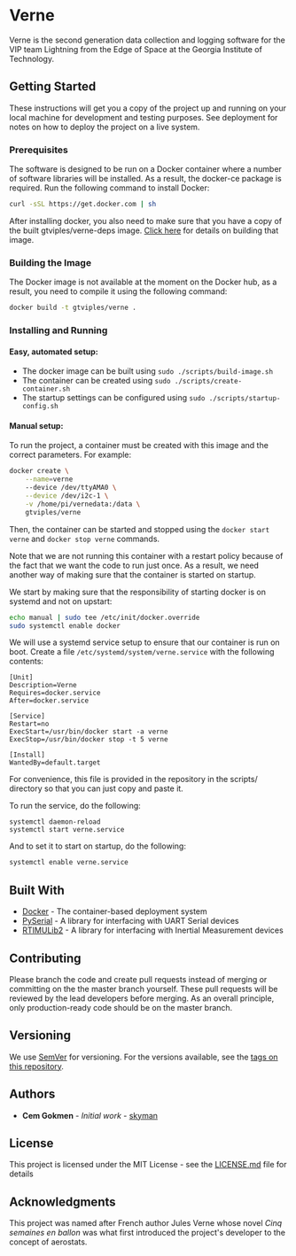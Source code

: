 # Verne
Verne is the second generation data collection and logging software for the VIP team Lightning from the Edge of Space at the Georgia Institute of Technology.

## Getting Started

These instructions will get you a copy of the project up and running on your local machine for development and testing purposes. See deployment for notes on how to deploy the project on a live system.

### Prerequisites

The software is designed to be run on a Docker container where a number of software libraries will be installed. As a result, the docker-ce package is required. Run the following command to install Docker:

```bash
curl -sSL https://get.docker.com | sh
```

After installing docker, you also need to make sure that you have a copy of the built gtviples/verne-deps image. [Click here](https://github.com/VIP-LES/Verne-deps) for details on building that image.

### Building the Image

The Docker image is not available at the moment on the Docker hub, as a result, you need to compile it using the following command:

```bash
docker build -t gtviples/verne .
```

### Installing and Running

#### Easy, automated setup:

* The docker image can be built using `sudo ./scripts/build-image.sh`
* The container can be created using `sudo ./scripts/create-container.sh`
* The startup settings can be configured using `sudo ./scripts/startup-config.sh`

#### Manual setup:

To run the project, a container must be created with this image and the correct parameters. For example:

```bash
docker create \
    --name=verne
    --device /dev/ttyAMA0 \
    --device /dev/i2c-1 \
    -v /home/pi/vernedata:/data \
    gtviples/verne
```

Then, the container can be started and stopped using the `docker start verne` and `docker stop verne` commands.

Note that we are not running this container with a restart policy because of the fact that we want the code to run just once.
As a result, we need another way of making sure that the container is started on startup.

We start by making sure that the responsibility of starting docker is on systemd and not on upstart:

```bash
echo manual | sudo tee /etc/init/docker.override
sudo systemctl enable docker
```

We will use a systemd service setup to ensure that our container is run on boot. Create a file `/etc/systemd/system/verne.service` with the following contents:
```
[Unit]
Description=Verne
Requires=docker.service
After=docker.service

[Service]
Restart=no
ExecStart=/usr/bin/docker start -a verne
ExecStop=/usr/bin/docker stop -t 5 verne

[Install]
WantedBy=default.target
```
For convenience, this file is provided in the repository in the scripts/ directory so that you can just copy and paste it.

To run the service, do the following:
```
systemctl daemon-reload
systemctl start verne.service
```

And to set it to start on startup, do the following:
```bash
systemctl enable verne.service
```


## Built With

* [Docker](https://www.docker.com/) - The container-based deployment system
* [PySerial](https://pythonhosted.org/pyserial/) - A library for interfacing with UART Serial devices
* [RTIMULib2](https://github.com/RTIMULib/RTIMULib2/) - A library for interfacing with Inertial Measurement devices

## Contributing

Please branch the code and create pull requests instead of merging or committing on the the master branch yourself. These pull requests will be reviewed by the lead developers before merging. As an overall principle, only production-ready code should be on the master branch.

## Versioning

We use [SemVer](http://semver.org/) for versioning. For the versions available, see the [tags on this repository](https://github.com/VIP-LES/Verne/tags). 

## Authors

* **Cem Gokmen** - *Initial work* - [skyman](https://github.com/skyman)

## License

This project is licensed under the MIT License - see the [LICENSE.md](LICENSE.md) file for details

## Acknowledgments

This project was named after French author Jules Verne whose novel *Cinq semaines en ballon* was what first introduced the project's developer to the concept of aerostats.
